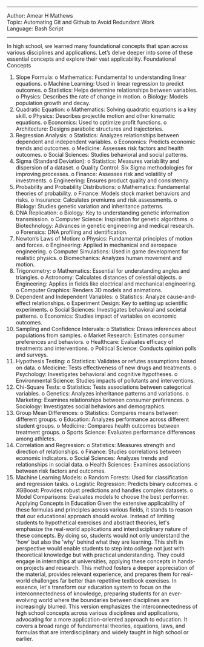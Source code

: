 *******************************************************************************************************
Author: Amear H Mathews \
Topic: Automating Git and Github to Avoid Redundant Work \
Language: Bash Script
********************************************************************************************************

In high school, we learned many foundational concepts that span across various disciplines and applications. Let’s delve deeper into some of these essential concepts and explore their vast applicability.
Foundational Concepts
1.	Slope Formula:
o	Mathematics: Fundamental to understanding linear equations.
o	Machine Learning: Used in linear regression to predict outcomes.
o	Statistics: Helps determine relationships between variables.
o	Physics: Describes the rate of change in motion.
o	Biology: Models population growth and decay.
2.	Quadratic Equation:
o	Mathematics: Solving quadratic equations is a key skill.
o	Physics: Describes projectile motion and other kinematic equations.
o	Economics: Used to optimize profit functions.
o	Architecture: Designs parabolic structures and trajectories.
3.	Regression Analysis:
o	Statistics: Analyzes relationships between dependent and independent variables.
o	Economics: Predicts economic trends and outcomes.
o	Medicine: Assesses risk factors and health outcomes.
o	Social Sciences: Studies behavioral and social patterns.
4.	Sigma (Standard Deviation):
o	Statistics: Measures variability and dispersion of a dataset.
o	Quality Control: Six Sigma methodologies for improving processes.
o	Finance: Assesses risk and volatility of investments.
o	Engineering: Ensures product quality and consistency.
5.	Probability and Probability Distributions:
o	Mathematics: Fundamental theories of probability.
o	Finance: Models stock market behaviors and risks.
o	Insurance: Calculates premiums and risk assessments.
o	Biology: Studies genetic variation and inheritance patterns.
6.	DNA Replication:
o	Biology: Key to understanding genetic information transmission.
o	Computer Science: Inspiration for genetic algorithms.
o	Biotechnology: Advances in genetic engineering and medical research.
o	Forensics: DNA profiling and identification.
7.	Newton’s Laws of Motion:
o	Physics: Fundamental principles of motion and forces.
o	Engineering: Applied in mechanical and aerospace engineering.
o	Computer Simulations: Used in game development for realistic physics.
o	Biomechanics: Analyzes human movement and motion.
8.	Trigonometry:
o	Mathematics: Essential for understanding angles and triangles.
o	Astronomy: Calculates distances of celestial objects.
o	Engineering: Applies in fields like electrical and mechanical engineering.
o	Computer Graphics: Renders 3D models and animations.
9.	Dependent and Independent Variables:
o	Statistics: Analyze cause-and-effect relationships.
o	Experiment Design: Key to setting up scientific experiments.
o	Social Sciences: Investigates behavioral and societal patterns.
o	Economics: Studies impact of variables on economic outcomes.
10.	Sampling and Confidence Intervals:
o	Statistics: Draws inferences about populations from samples.
o	Market Research: Estimates consumer preferences and behaviors.
o	Healthcare: Evaluates efficacy of treatments and interventions.
o	Political Science: Conducts opinion polls and surveys.
11.	Hypothesis Testing:
o	Statistics: Validates or refutes assumptions based on data.
o	Medicine: Tests effectiveness of new drugs and treatments.
o	Psychology: Investigates behavioral and cognitive hypotheses.
o	Environmental Science: Studies impacts of pollutants and interventions.
12.	Chi-Square Tests:
o	Statistics: Tests associations between categorical variables.
o	Genetics: Analyzes inheritance patterns and variations.
o	Marketing: Examines relationships between consumer preferences.
o	Sociology: Investigates social behaviors and demographics.
13.	Group Mean Differences:
o	Statistics: Compares means between different groups.
o	Education: Analyzes performance across different student groups.
o	Medicine: Compares health outcomes between treatment groups.
o	Sports Science: Evaluates performance differences among athletes.
14.	Correlation and Regression:
o	Statistics: Measures strength and direction of relationships.
o	Finance: Studies correlations between economic indicators.
o	Social Sciences: Analyzes trends and relationships in social data.
o	Health Sciences: Examines associations between risk factors and outcomes.
15.	Machine Learning Models:
o	Random Forests: Used for classification and regression tasks.
o	Logistic Regression: Predicts binary outcomes.
o	XGBoost: Provides robust predictions and handles complex datasets.
o	Model Comparisons: Evaluates models to choose the best performer.
Applying Concepts in Education
Given the extensive applicability of these formulas and principles across various fields, it stands to reason that our educational approach should evolve. Instead of limiting students to hypothetical exercises and abstract theories, let's emphasize the real-world applications and interdisciplinary nature of these concepts. By doing so, students would not only understand the 'how' but also the 'why' behind what they are learning.
This shift in perspective would enable students to step into college not just with theoretical knowledge but with practical understanding. They could engage in internships at universities, applying these concepts in hands-on projects and research. This method fosters a deeper appreciation of the material, provides relevant experience, and prepares them for real-world challenges far better than repetitive textbook exercises.
In essence, let's transform our education system to focus on the interconnectedness of knowledge, preparing students for an ever-evolving world where the boundaries between disciplines are increasingly blurred.
This version emphasizes the interconnectedness of high school concepts across various disciplines and applications, advocating for a more application-oriented approach to education. It covers a broad range of fundamental theories, equations, laws, and formulas that are interdisciplinary and widely taught in high school or earlier.

